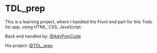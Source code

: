 # TDL_prep
This is a learning project, where I handled the Front end part for this Todo list app, using HTML, CSS, JavaScript.

Back end handled by: [@AdyPolyCode](https://github.com/AdyPolyCode)

His project: [@TDL_prep](https://github.com/AdyPolyCode/TDL-prep/)
